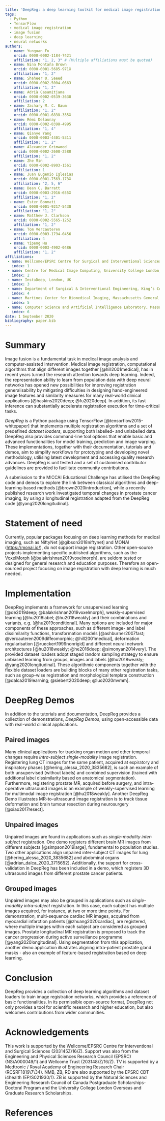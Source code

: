 ```yaml
---
title: 'DeepReg: a deep learning toolkit for medical image registration'
tags:
  - Python
  - TensorFlow
  - medical image registration
  - image fusion
  - deep learning
  - neural networks
authors:
  - name: Yunguan Fu
    orcid: 0000-0002-1184-7421
    affiliation: "1, 2, 3" # (Multiple affiliations must be quoted)
  - name: Nina Montaña Brown
    orcid: 0000-0001-5685-971X
    affiliation: "1, 2"
  - name: Shaheer U. Saeed
    orcid: 0000-0002-5004-0663
    affiliation: "1, 2"
  - name: Adrià Casamitjana
    orcid: 0000-0002-0539-3638
    affiliation: 2
  - name: Zachary M. C. Baum
    affiliation: "1, 2"
    orcid: 0000-0001-6838-335X
  - name: Rémi Delaunay
    orcid: 0000-0002-0398-4995
    affiliation: "1, 4"
  - name: Qianye Yang
    orcid: 0000-0003-4401-5311
    affiliation: "1, 2"
  - name: Alexander Grimwood
    orcid: 0000-0002-2608-2580
    affiliation: "1, 2"
  - name: Zhe Min
    orcid: 0000-0002-8903-1561
    affiliation: 1
  - name: Juan Eugenio Iglesias
    orcid: 0000-0001-7569-173X
    affiliation: "2, 5, 6"
  - name: Dean C. Barratt
    orcid: 0000-0003-2916-655X
    affiliation: "1, 2"
  - name: Ester Bonmati
    orcid: 0000-0001-9217-5438
    affiliation: "1, 2"
  - name: Matthew J. Clarkson
    orcid: 0000-0002-5565-1252
    affiliation: "1, 2"
  - name: Tom Vercauteren
    orcid: 0000-0003-1794-0456
    affiliation: 4
  - name: Yipeng Hu
    orcid: 0000-0003-4902-0486
    affiliation: "1, 2"
affiliations:
 - name: Wellcome/EPSRC Centre for Surgical and Interventional Sciences, University College London, London, UK
   index: 1
 - name: Centre for Medical Image Computing, University College London, London, UK
   index: 2
 - name: InstaDeep, London, UK
   index: 3
 - name: Department of Surgical & Interventional Engineering, King’s College London, London, UK
   index: 4
 - name: Martinos Center for Biomedical Imaging, Massachusetts General Hospital and Harvard Medical School, Boston, USA
   index: 5
 - name: Computer Science and Artificial Intelligence Laboratory, Massachusetts Institute of Technology, Boston, USA
   index: 6
date: 1 September 2020
bibliography: paper.bib
---
```


# Summary
Image fusion is a fundamental task in medical image analysis and computer-assisted intervention. Medical image registration, computational algorithms that align different images together [@hill2001medical], has in recent years turned the research attention towards deep learning. Indeed, the representation ability to learn from population data with deep neural networks has opened new possibilities for improving registration generalisability by mitigating difficulties in designing hand-engineered image features and similarity measures for many real-world clinical applications [@haskins2020deep; @fu2020deep]. In addition, its fast inference can substantially accelerate registration execution for time-critical tasks.

*DeepReg* is a Python package using TensorFlow [@tensorflow2015-whitepaper] that implements multiple registration algorithms and a set of predefined _dataset loaders_, supporting both labelled- and unlabelled data. DeepReg also provides command-line tool options that enable basic and advanced functionalities for model training, prediction and image warping. These implementations, together with their documentation, tutorials and demos, aim to simplify workflows for prototyping and developing novel methodology, utilising latest development and accessing quality research advances. DeepReg is unit tested and a set of customised contributor guidelines are provided to facilitate community contributions.

A submission to the MICCAI Educational Challenge has utilised the DeepReg code and demos to explore the link between classical algorithms and deep-learning-based methods [@brown2020introduction], while a recently published research work investigated temporal changes in prostate cancer imaging, by using a longitudinal registration adapted from the DeepReg code [@yang2020longitudinal].

# Statement of need
Currently, popular packages focusing on deep learning methods for medical imaging, such as NiftyNet [@gibson2018niftynet] and MONAI (https://monai.io/), do not support image registration. Other open-source projects implementing specific published algorithms, such as the VoxelMorph [@balakrishnan2019voxelmorph], are seldom tested or designed for general research and education purposes. Therefore an open-sourced project focusing on image registration with deep learning is much needed.

# Implementation
DeepReg implements a framework for unsupervised learning [@de2019deep; @balakrishnan2019voxelmorph], weakly-supervised learning [@hu2018label; @hu2018weakly] and their combinations and variants, e.g. [@hu2019conditional]. Many options are included for major components of these approaches, such as different image- and label dissimilarity functions, transformation models [@ashburner2007fast; @vercauteren2009diffeomorphic; @hill2001medical], deformation regularisation [@rueckert1999nonrigid] and different neural network architectures [@hu2018weakly; @he2016deep; @simonyan2014very]. The provided dataset loaders adopt staged random sampling strategy to ensure unbiased learning from groups, images and labels [@hu2018weakly; @yang2020longitudinal]. These algorithmic components together with the flexible dataset loaders are building blocks of many other registration tasks, such as group-wise registration and morphological template construction [@dalca2019learning; @siebert2020deep; @luo2020mvmm].

# DeepReg Demos
In addition to the tutorials and documentation, DeepReg provides a collection of demonstrations, _DeepReg Demos_, using open-accessible data with real-world clinical applications.

## Paired images
Many clinical applications for tracking organ motion and other temporal changes require _intra-subject_ _single-modality_ image registration. Registering lung CT images for the same patient, acquired at expiratory and inspiratory phases [@hering_alessa_2020_3835682], is such an example of both unsupervised (without labels) and combined supervision (trained with additional label dissimilarity based on anatomical segmentation). Furthermore, registering prostate MR, acquired before surgery, and intra-operative ultrasound images is an example of weakly-supervised learning for multimodal image registration [@hu2018weakly]. Another DeepReg Demo illustrates MR-to-ultrasound image registration is to track tissue deformation and brain tumour resection during neurosurgery [@xiao2017resect].

## Unpaired images
Unpaired images are found in applications such as _single-modality_ _inter-subject_ registration. One demo registers different brain MR images from different subjects [@simpson2019large], fundamental to population studies. Two other applications align unpaired inter-subject CT images for lung [@hering_alessa_2020_3835682] and abdominal organs [@adrian_dalca_2020_3715652]. Additionally, the support for cross-validation in DeepReg has been included in a demo, which registers 3D ultrasound images from different prostate cancer patients.

## Grouped images
Unpaired images may also be grouped in applications such as _single-modality_ _intra-subject_ registration. In this case, each subject has multiple images acquired, for instance, at two or more time points. For demonstration, multi-sequence cardiac MR images, acquired from myocardial infarction patients [@zhuang2020cardiac], are registered, where multiple images within each subject are considered as grouped images. Prostate longitudinal MR registration is proposed to track the cancer progression during active surveillance programme [@yang2020longitudinal]. Using segmentation from this application, another demo application illustrates aligning intra-patient prostate gland masks - also an example of feature-based registration based on deep learning.

# Conclusion
DeepReg provides a collection of deep learning algorithms and dataset loaders to train image registration networks, which provides a reference of basic functionalities. In its permissible open-source format, DeepReg not only provides a tool for scientific research and higher education, but also welcomes contributions from wider communities.

# Acknowledgements

This work is supported by the Wellcome/EPSRC Centre for Interventional and Surgical Sciences (203145Z/16/Z). Support was also from the Engineering and Physical Sciences Research Council (EPSRC) (NS/A000049/1) and Wellcome Trust (203148/Z/16/Z). TV is supported by a Medtronic / Royal Academy of Engineering Research Chair (RCSRF1819\7\34). NMB, ZB, RD are also supported by the EPSRC CDT i4health (EP/S021930/1). ZB is supported by the Natural Sciences and Engineering Research Council of Canada Postgraduate Scholarships-Doctoral Program and the University College London Overseas and Graduate Research Scholarships.

# References
<!-- This will be filled in by references in paper.bib -->
